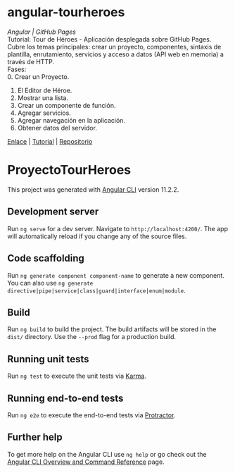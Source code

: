 # angular-tourheroes
_Angular | GitHub Pages_  
Tutorial: Tour de Héroes - Aplicación desplegada sobre GitHub Pages.  
Cubre los temas principales: crear un proyecto, componentes, sintaxis de plantilla, enrutamiento, servicios y acceso a datos (API web en memoria) a través de HTTP.  
Fases:  
0. Crear un Proyecto.  
1. El Editor de Héroe.  
2. Mostrar una lista.  
3. Crear un componente de función.  
4. Agregar servicios.  
5. Agregar navegación en la aplicación.  
6. Obtener datos del servidor.
  
[Enlace](https://luisvalles92.github.io/angular-mystore/) | [Tutorial](https://docs.angular.lat/start) | [Repositorio](https://github.com/LuisValles92/angular-mystore)
  
# ProyectoTourHeroes

This project was generated with [Angular CLI](https://github.com/angular/angular-cli) version 11.2.2.

## Development server

Run `ng serve` for a dev server. Navigate to `http://localhost:4200/`. The app will automatically reload if you change any of the source files.

## Code scaffolding

Run `ng generate component component-name` to generate a new component. You can also use `ng generate directive|pipe|service|class|guard|interface|enum|module`.

## Build

Run `ng build` to build the project. The build artifacts will be stored in the `dist/` directory. Use the `--prod` flag for a production build.

## Running unit tests

Run `ng test` to execute the unit tests via [Karma](https://karma-runner.github.io).

## Running end-to-end tests

Run `ng e2e` to execute the end-to-end tests via [Protractor](http://www.protractortest.org/).

## Further help

To get more help on the Angular CLI use `ng help` or go check out the [Angular CLI Overview and Command Reference](https://angular.io/cli) page.
